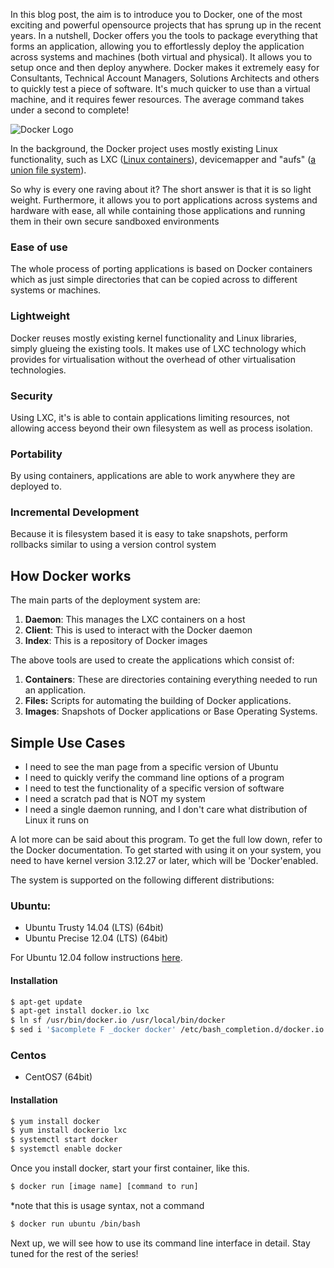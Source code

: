 In this blog post, the aim is to introduce you to Docker, one of the most exciting and powerful open­source projects that has sprung up in the recent years. In a nutshell, Docker offers you the tools to package everything that forms an application, allowing you to effortlessly deploy the application across systems and machines (both virtual and physical). It allows you to setup once and then deploy anywhere. Docker makes it extremely easy for Consultants, Technical Account Managers, Solutions Architects and others to quickly test a piece of software. It's much quicker to use than a virtual machine, and it requires fewer resources. The average command takes under a second to complete!

![Docker Logo](https://d3oypxn00j2a10.cloudfront.net/0.14.4/img/nav/docker-logo-loggedout.png)

In the background, the Docker project uses mostly existing Linux functionality, such as LXC ([Linux containers](https://linuxcontainers.org/lxc/introduction/)), device­mapper and "aufs" ([a union file system](http://en.wikipedia.org/aufs)).

So why is every one raving about it? The short answer is that it is so light weight. Furthermore, it allows you to port applications across systems and hardware with ease, all while containing those applications and running them in their own secure sandboxed environments

### Ease of use

The whole process of porting applications is based on Docker containers which as just simple
directories that can be copied across to different systems or machines.

### Lightweight

Docker reuses mostly existing kernel functionality and Linux libraries, simply glueing the existing tools. It makes use of LXC technology which provides for virtualisation without the overhead of other virtualisation technologies.

### Security

Using LXC, it's is able to contain applications limiting resources, not allowing access beyond their own file­system as well as process isolation.

### Portability

By using containers, applications are able to work anywhere they are deployed to.

### Incremental Development

Because it is filesystem based it is easy to take snapshots, perform rollbacks similar to using a version control system

## How Docker works

The main parts of the deployment system are:

1. **Daemon**:­ This manages the LXC containers on a host
2. **Client**:­ This is used to interact with the Docker daemon
3. **Index**:­ This is a repository of Docker images

The above tools are used to create the applications which consist of:

1. **Containers**: ­These are directories containing everything needed to run an application.
2. **Files:** Scripts for automating the building of Docker applications.
3. **Images**: ­Snapshots of Docker applications or Base Operating Systems.

## Simple Use Cases

* I need to see the man page from a specific version of Ubuntu
* I need to quickly verify the command line options of a program
* I need to test the functionality of a specific version of software
* I need a scratch pad that is NOT my system
* I need a single daemon running, and I don't care what distribution of Linux it runs on

A lot more can be said about this program. To get the full low down, refer to the Docker documentation. To get started with using it on your system, you need to have kernel version 3.12.27 or later, which will be 'Docker'­enabled.

The system is supported on the following different distributions:

### Ubuntu:
* Ubuntu Trusty 14.04 (LTS) (64­bit)
* Ubuntu Precise 12.04 (LTS) (64­bit)

For Ubuntu 12.04 follow instructions [here](http://docs.docker.com/installation/ubuntulinux/#ubuntu­precise­1204­lts­64­bit).

#### Installation

``` bash
$ apt­-get update
$ apt­-get install docker.io lxc
$ ln ­sf /usr/bin/docker.io /usr/local/bin/docker
$ sed ­i '$acomplete ­F _docker docker' /etc/bash_completion.d/docker.io
```

### Centos

* CentOS­7 (64­bit)

#### Installation

``` bash
$ yum install docker
$ yum install docker­io lxc
$ systemctl start docker
$ systemctl enable docker
```


Once you install docker, start your first container, like this.

``` bash
$ docker run [image name] [command to run]
```
*note that this is usage syntax, not a command

``` bash
$ docker run ubuntu /bin/bash
```
Next up, we will see how to use its command line interface in detail. Stay tuned for the rest of the series!
